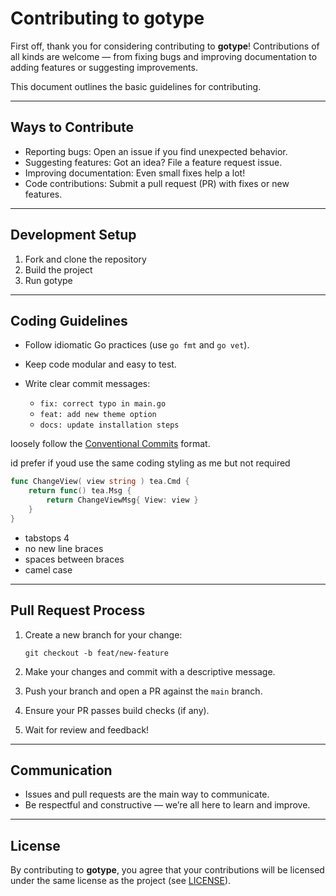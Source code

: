 # Contributing to gotype

First off, thank you for considering contributing to **gotype**!
Contributions of all kinds are welcome — from fixing bugs and improving documentation to adding features or suggesting improvements.

This document outlines the basic guidelines for contributing.

---

## Ways to Contribute

* Reporting bugs: Open an issue if you find unexpected behavior.
* Suggesting features: Got an idea? File a feature request issue.
* Improving documentation: Even small fixes help a lot!
* Code contributions: Submit a pull request (PR) with fixes or new features.

---

## Development Setup

1. Fork and clone the repository
2. Build the project
3. Run gotype

---

## Coding Guidelines

* Follow idiomatic Go practices (use `go fmt` and `go vet`).
* Keep code modular and easy to test.
* Write clear commit messages:

  * `fix: correct typo in main.go`
  * `feat: add new theme option`
  * `docs: update installation steps`

loosely follow the [Conventional Commits](https://www.conventionalcommits.org/) format.

id prefer if youd use the same coding styling as me but not required
```go codeStyleExample.go
func ChangeView( view string ) tea.Cmd { 
	return func() tea.Msg { 
		return ChangeViewMsg{ View: view }
	}
}

```

* tabstops 4 
* no new line braces
* spaces between braces
* camel case

---

## Pull Request Process

1. Create a new branch for your change:

   ```
   git checkout -b feat/new-feature
   ```

2. Make your changes and commit with a descriptive message.

3. Push your branch and open a PR against the `main` branch.

4. Ensure your PR passes build checks (if any).

5. Wait for review and feedback!

---

## Communication

* Issues and pull requests are the main way to communicate.
* Be respectful and constructive — we’re all here to learn and improve.

---

## License

By contributing to **gotype**, you agree that your contributions will be licensed under the same license as the project (see [LICENSE](./LICENSE)).
